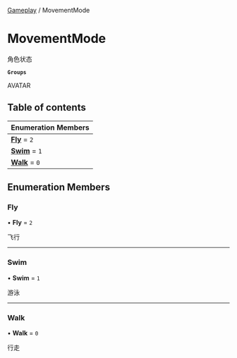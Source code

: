 [Gameplay](../modules/Gameplay.Gameplay.md) / MovementMode

# MovementMode <Badge type="tip" text="Enumeration" /> <Score text="MovementMode" />

角色状态

**`Groups`**

AVATAR

## Table of contents

| Enumeration Members |
| :-----|
| **[Fly](Gameplay.MovementMode.md#fly)** = ``2`` <br> |
| **[Swim](Gameplay.MovementMode.md#swim)** = ``1`` <br> |
| **[Walk](Gameplay.MovementMode.md#walk)** = ``0`` <br> |

## Enumeration Members

### Fly <Score text="Fly" /> 

• **Fly** = ``2``

飞行

___

### Swim <Score text="Swim" /> 

• **Swim** = ``1``

游泳

___

### Walk <Score text="Walk" /> 

• **Walk** = ``0``

行走
